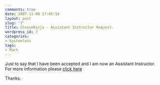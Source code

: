 ```yaml
---
comments: true
date: 2007-11-06 17:45:14
layout: post
slug: '7'
title: ChosonNinja - Assistant Instructor Request.
wordpress_id: 7
categories:
- Systemless
tags:
- Mart
---
```


Just to say that I have been accepted and I am now an Assistant Instructor.
For more information please [click here](http://youtube.com/user/ChosonNinja)

Thanks.
